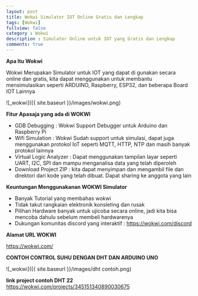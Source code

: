 ```yaml
---
layout: post
title: Wokwi Simulator IOT Online Gratis dan Lengkap
tags: [Wokwi]
fullview: false
category : Wokwi
description : Simulator Online untuk IOT yang Gratis dan Lengkap
comments: true
---
```

**Apa Itu Wokwi**

Wokwi Merupakan Simulator untuk IOT yang dapat di gunakan secara online dan gratis, kita dapat menggunakan untuk membantu mensimulasikan seperti
ARDUINO, Raspberry, ESP32, dan beberapa Board IOT Lainnya

![_wokwi]({{ site.baseurl }}/images/wokwi.png)

**Fitur Apasaja yang ada di WOKWI**

* GDB Debugging : Wokwi Support Debugger untuk Arduino dan Raspberry Pi
* Wifi Simulation : Wokwi Sudah support untuk simulasi, dapat juga menggunakan protokol IoT seperti MQTT, HTTP, NTP dan masih banyak protokol lainnya
* Virtual Logic Analyzer : Dapat menggunakan tampilan layar seperti UART, I2C, SPI dan mampu menganalisa data yang telah diperoleh
* Download Project ZIP : kita dapat menyimpan dan mengambil file dan direktori dari kode yang telah dibuat. Dapat sharing ke anggota yang lain


**Keuntungan Menggunakanan WOKWI Simulator**
* Banyak Tutorial yang membahas wokwi
* Tidak takut rangkaian elektronik konsleting dan rusak
* Pilihan Hardware banyak untuk ujicoba secara online, jadi kita bisa mencoba dahulu sebelum membeli hardwarenya
* Dukungan komunitas discord yang interaktif : https://wokwi.com/discord

**Alamat URL WOKWI**

https://wokwi.com/

**CONTOH CONTROL SUHU DENGAN DHT DAN ARDUINO UNO**

<script src="https://gist.github.com/wanwanvm/91376d02650e6ab3efa0661b355986ec.js"></script>

![_wokwi]({{ site.baseurl }}/images/dht contoh.png)


**link project contoh DHT 22**
https://wokwi.com/projects/345151340890030675




